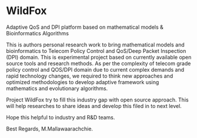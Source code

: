# WildFox
Adaptive QoS and DPI platform based on mathematical models &amp; Bioinformatics Algorithms

This is authors personal research work to bring mathematical models and bioinformatics to Telecom Policy Control and QoS/Deep Packet Inspection (DPI) domain.
This is experimental project based on currently available open source tools and research methods. As per the complexity of telecom grade policy control and QOS/DPI domain due to current complex demands and rapid technology changes, we required to think new approaches and optimized methodologies to develop adaptive framework using mathematics and evolutionary algorithms.

Project WildFox try to fill this industry gap with open source approach. This will help researches to share ideas and develop this filed in to next level.

Hope this helpful to industry and R&D teams. 

Best Regards, 
M.Mallawaarachchie.
